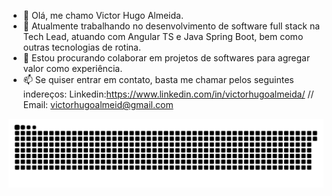 - 👋 Olá, me chamo Victor Hugo Almeida.
- 👀 Atualmente trabalhando no desenvolvimento de software full stack na Tech Lead, atuando com Angular TS e Java Spring Boot, bem como outras tecnologias de rotina.
- 💞️ Estou procurando colaborar em projetos de softwares para agregar valor como experiência.
- 📫 Se quiser entrar em contato, basta me chamar pelos seguintes indereços: 
Linkedin:https://www.linkedin.com/in/victorhugoalmeida/
// Email: victorhugoalmeid@gmail.com


![Snake animation](https://github.com/victorhugoalmeid/victorhugoalmeid/blob/victorhugoalmeid-patch-1/github-contribution-grid-snake.svg)
